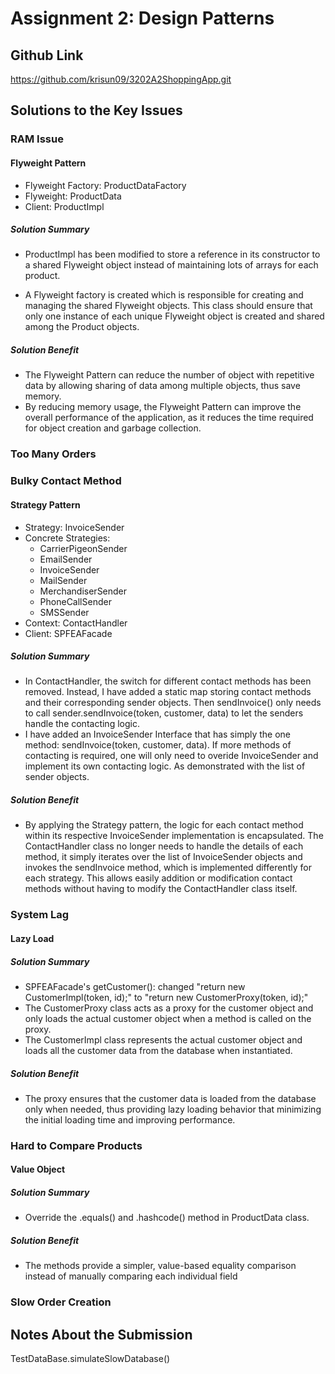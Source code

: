# Assignment 2: Design Patterns

## Github Link
https://github.com/krisun09/3202A2ShoppingApp.git

## Solutions to the Key Issues

### RAM Issue

#### Flyweight Pattern

- Flyweight Factory: ProductDataFactory
- Flyweight: ProductData
- Client: ProductImpl

##### Solution Summary

- ProductImpl has been modified to store a reference in its constructor to a shared Flyweight object instead of maintaining lots of arrays
  for each product.

- A Flyweight factory is created which is responsible for creating and managing the shared Flyweight objects.
This class should ensure that only one instance of each unique Flyweight object is created and shared among the Product objects.

##### Solution Benefit

- The Flyweight Pattern can reduce the number of object with repetitive data by allowing sharing of data among multiple objects, 
  thus save memory. 
- By reducing memory usage, the Flyweight Pattern can improve the overall performance of the application, as it reduces 
  the time required for object creation and garbage collection. 

### Too Many Orders

### Bulky Contact Method
#### Strategy Pattern

- Strategy: InvoiceSender
- Concrete Strategies: 
  - CarrierPigeonSender 
  - EmailSender 
  - InvoiceSender 
  - MailSender 
  - MerchandiserSender 
  - PhoneCallSender 
  - SMSSender
- Context: ContactHandler
- Client: SPFEAFacade

##### Solution Summary

- In ContactHandler, the switch for different contact methods has been removed. Instead, I have added a static map storing 
  contact methods and their corresponding sender objects. Then sendInvoice() only needs to call 
  sender.sendInvoice(token, customer, data) to let the senders handle the contacting logic. 
- I have added an InvoiceSender Interface that has simply the one method: sendInvoice(token, customer, data). 
  If more methods of contacting is required, one will only need to overide InvoiceSender and implement its own contacting logic. 
  As demonstrated with the list of sender objects. 
##### Solution Benefit

- By applying the Strategy pattern, the logic for each contact method within its respective InvoiceSender implementation is encapsulated. 
  The ContactHandler class no longer needs to handle the details of each method, 
  it simply iterates over the list of InvoiceSender objects and invokes the sendInvoice method, which is implemented differently for each strategy.
  This allows easily addition or modification contact methods without having to modify the ContactHandler class itself.

### System Lag

#### Lazy Load

##### Solution Summary

- SPFEAFacade's getCustomer(): changed "return new CustomerImpl(token, id);" to "return new CustomerProxy(token, id);"
- The CustomerProxy class acts as a proxy for the customer object and only loads the actual customer object when a method is called on the proxy.
- The CustomerImpl class represents the actual customer object and loads all the customer data from the database when instantiated.

##### Solution Benefit

- The proxy ensures that the customer data is loaded from the database only when needed, thus providing lazy loading behavior
  that minimizing the initial loading time and improving performance.

### Hard to Compare Products

#### Value Object

##### Solution Summary

- Override the .equals() and .hashcode() method in ProductData class. 
##### Solution Benefit

- The methods provide a simpler, value-based equality comparison instead of manually comparing each individual field

### Slow Order Creation


## Notes About the Submission


TestDataBase.simulateSlowDatabase()